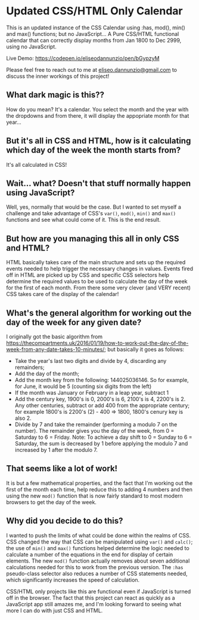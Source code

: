 # Updated CSS/HTML Only Calendar
This is an updated instance of the CSS Calendar using :has, mod(), min() and max() functions; but no JavaScript...
A Pure CSS/HTML functional calendar that can correctly display months from Jan 1800 to Dec 2999, using no JavaScript.

Live Demo: https://codepen.io/eliseodannunzio/pen/bGypzyM

Please feel free to reach out to me at eliseo.dannunzio@gmail.com to discuss the inner workings of this project!

## What dark magic is this?? ##
How do you mean? It's a calendar. You select the month and the year with the dropdowns and from there, it will display the appopriate month for that year...

## But it's all in CSS and HTML, how is it calculating which day of the week the month starts from? ##
It's all calculated in CSS!

## Wait... what? Doesn't that stuff normally happen using JavaScript? ##
Well, yes, normally that would be the case. But I wanted to set myself a challenge and take advantage of CSS's `var()`, `mod()`, `min()` and `max()` functions and see what could come of it. This is the end result.

## But how are you managing this all in only CSS and HTML? ##
HTML basically takes care of the main structure and sets up the required events needed to help trigger the necessary changes in values. Events fired off in HTML are picked up by CSS and specific CSS selectors help determine the required values to be used to calculate the day of the week for the first of each month. From there some very clever (and VERY recent) CSS takes care of the display of the calendar!

## What's the general algorithm for working out the day of the week for any given date? ##
I originally got the basic algorithm from https://thecompartments.uk/2016/01/19/how-to-work-out-the-day-of-the-week-from-any-date-takes-10-minutes/; but basically it goes as follows:

* Take the year's last two digits and divide by 4, discarding any remainders;
* Add the day of the month;
* Add the month key from the following: 144025036146. So for example, for June, it would be 5 (counting six digits from the left)
* If the month was January or February in a leap year, subtract 1
* Add the century key, 1900's is 0, 2000's is 6, 2100's is 4, 2200's is 2. Any other centuries, subtract or add 400 from the appropriate century; for example 1800's is 2200's (2) - 400 => 1800, 1800's cenury key is also 2.
* Divide by 7 and take the remainder (performing a modulo 7 on the number). The remainder gives you the day of the week, from 0 = Saturday to 6 = Friday. Note: To achieve a day shift to 0 = Sunday to 6 = Saturday, the sum is decreased by 1 before applying the modulo 7 and increased by 1 after the modulo 7.

## That seems like a lot of work! ##
It is but a few mathematical properties, and the fact that I'm working out the first of the month each time, help reduce this to adding 4 numbers and then using the new `mod()` function that is now fairly standard to most modern browsers to get the day of the week.

## Why did you decide to do this? ##
I wanted to push the limits of what could be done within the realms of CSS. CSS changed the way that CSS can be manipulated using `var()` and `calc()`; the use of `min()` and `max()` functions helped determine the logic needed to calculate a number of the equations in the end for display of certain elements. The new `mod()` function actually removes about seven additional calculations needed for this to work from the previous version. The `:has` pseudo-class selector also reduces a number of CSS statements needed, which significantly increases the speed of calculation.

CSS/HTML only projects like this are functional even if JavaScript is turned off in the browser. The fact that this project can react as quickly as a JavaScript app still amazes me, and I'm looking forward to seeing what more I can do with just CSS and HTML.
